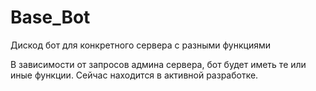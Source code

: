 # Base_Bot
Дискод бот для конкретного сервера с разными функциями

В зависимости от запросов админа сервера, бот будет иметь те или иные функции. Сейчас находится в активной разработке.
